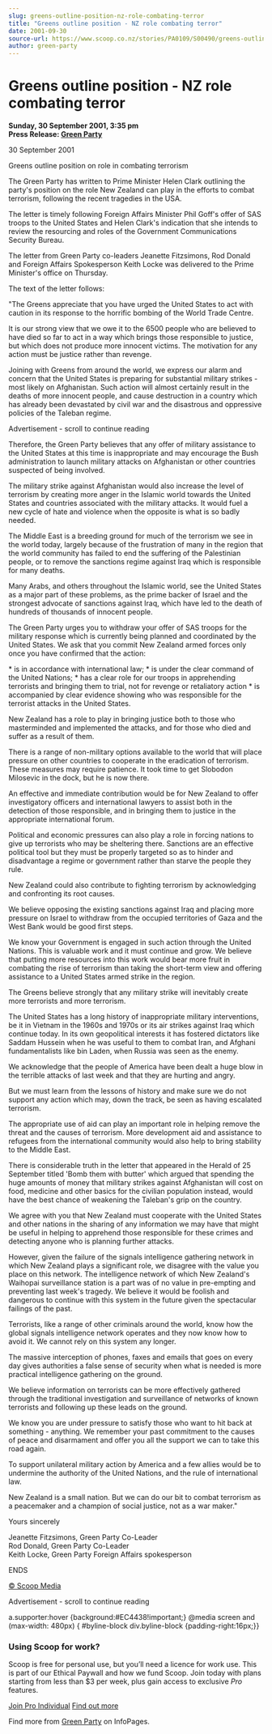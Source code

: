 ```yaml
---
slug: greens-outline-position-nz-role-combating-terror
title: "Greens outline position - NZ role combating terror"
date: 2001-09-30
source-url: https://www.scoop.co.nz/stories/PA0109/S00490/greens-outline-position-nz-role-combating-terror.htm
author: green-party
---
```

Greens outline position - NZ role combating terror
==================================================

**Sunday, 30 September 2001, 3:35 pm**  
**Press Release: [Green Party](https://info.scoop.co.nz/Green_Party)**

30 September 2001

Greens outline position on role in combating terrorism

The Green Party has written to Prime Minister Helen Clark outlining the party's position on the role New Zealand can play in the efforts to combat terrorism, following the recent tragedies in the USA.

The letter is timely following Foreign Affairs Minister Phil Goff's offer of SAS troops to the United States and Helen Clark's indication that she intends to review the resourcing and roles of the Government Communications Security Bureau.

The letter from Green Party co-leaders Jeanette Fitzsimons, Rod Donald and Foreign Affairs Spokesperson Keith Locke was delivered to the Prime Minister's office on Thursday.

The text of the letter follows:

"The Greens appreciate that you have urged the United States to act with caution in its response to the horrific bombing of the World Trade Centre.

It is our strong view that we owe it to the 6500 people who are believed to have died so far to act in a way which brings those responsible to justice, but which does not produce more innocent victims. The motivation for any action must be justice rather than revenge.

Joining with Greens from around the world, we express our alarm and concern that the United States is preparing for substantial military strikes - most likely on Afghanistan. Such action will almost certainly result in the deaths of more innocent people, and cause destruction in a country which has already been devastated by civil war and the disastrous and oppressive policies of the Taleban regime.

Advertisement - scroll to continue reading





Therefore, the Green Party believes that any offer of military assistance to the United States at this time is inappropriate and may encourage the Bush administration to launch military attacks on Afghanistan or other countries suspected of being involved.

The military strike against Afghanistan would also increase the level of terrorism by creating more anger in the Islamic world towards the United States and countries associated with the military attacks. It would fuel a new cycle of hate and violence when the opposite is what is so badly needed.

The Middle East is a breeding ground for much of the terrorism we see in the world today, largely because of the frustration of many in the region that the world community has failed to end the suffering of the Palestinian people, or to remove the sanctions regime against Iraq which is responsible for many deaths.

Many Arabs, and others throughout the Islamic world, see the United States as a major part of these problems, as the prime backer of Israel and the strongest advocate of sanctions against Iraq, which have led to the death of hundreds of thousands of innocent people.

The Green Party urges you to withdraw your offer of SAS troops for the military response which is currently being planned and coordinated by the United States. We ask that you commit New Zealand armed forces only once you have confirmed that the action:

\* is in accordance with international law; \* is under the clear command of the United Nations; \* has a clear role for our troops in apprehending terrorists and bringing them to trial, not for revenge or retaliatory action \* is accompanied by clear evidence showing who was responsible for the terrorist attacks in the United States.

New Zealand has a role to play in bringing justice both to those who masterminded and implemented the attacks, and for those who died and suffer as a result of them.

There is a range of non-military options available to the world that will place pressure on other countries to cooperate in the eradication of terrorism. These measures may require patience. It took time to get Slobodon Milosevic in the dock, but he is now there.

An effective and immediate contribution would be for New Zealand to offer investigatory officers and international lawyers to assist both in the detection of those responsible, and in bringing them to justice in the appropriate international forum.

Political and economic pressures can also play a role in forcing nations to give up terrorists who may be sheltering there. Sanctions are an effective political tool but they must be properly targeted so as to hinder and disadvantage a regime or government rather than starve the people they rule.

New Zealand could also contribute to fighting terrorism by acknowledging and confronting its root causes.

We believe opposing the existing sanctions against Iraq and placing more pressure on Israel to withdraw from the occupied territories of Gaza and the West Bank would be good first steps.

We know your Government is engaged in such action through the United Nations. This is valuable work and it must continue and grow. We believe that putting more resources into this work would bear more fruit in combating the rise of terrorism than taking the short-term view and offering assistance to a United States armed strike in the region.

The Greens believe strongly that any military strike will inevitably create more terrorists and more terrorism.

The United States has a long history of inappropriate military interventions, be it in Vietnam in the 1960s and 1970s or its air strikes against Iraq which continue today. In its own geopolitical interests it has fostered dictators like Saddam Hussein when he was useful to them to combat Iran, and Afghani fundamentalists like bin Laden, when Russia was seen as the enemy.

We acknowledge that the people of America have been dealt a huge blow in the terrible attacks of last week and that they are hurting and angry.

But we must learn from the lessons of history and make sure we do not support any action which may, down the track, be seen as having escalated terrorism.

The appropriate use of aid can play an important role in helping remove the threat and the causes of terrorism. More development aid and assistance to refugees from the international community would also help to bring stability to the Middle East.

There is considerable truth in the letter that appeared in the Herald of 25 September titled 'Bomb them with butter' which argued that spending the huge amounts of money that military strikes against Afghanistan will cost on food, medicine and other basics for the civilian population instead, would have the best chance of weakening the Taleban's grip on the country.

We agree with you that New Zealand must cooperate with the United States and other nations in the sharing of any information we may have that might be useful in helping to apprehend those responsible for these crimes and detecting anyone who is planning further attacks.

However, given the failure of the signals intelligence gathering network in which New Zealand plays a significant role, we disagree with the value you place on this network. The intelligence network of which New Zealand's Waihopai surveillance station is a part was of no value in pre-empting and preventing last week's tragedy. We believe it would be foolish and dangerous to continue with this system in the future given the spectacular failings of the past.

Terrorists, like a range of other criminals around the world, know how the global signals intelligence network operates and they now know how to avoid it. We cannot rely on this system any longer.

The massive interception of phones, faxes and emails that goes on every day gives authorities a false sense of security when what is needed is more practical intelligence gathering on the ground.

We believe information on terrorists can be more effectively gathered through the traditional investigation and surveillance of networks of known terrorists and following up these leads on the ground.

We know you are under pressure to satisfy those who want to hit back at something - anything. We remember your past commitment to the causes of peace and disarmament and offer you all the support we can to take this road again.

To support unilateral military action by America and a few allies would be to undermine the authority of the United Nations, and the rule of international law.

New Zealand is a small nation. But we can do our bit to combat terrorism as a peacemaker and a champion of social justice, not as a war maker."

Yours sincerely

Jeanette Fitzsimons, Green Party Co-Leader  
Rod Donald, Green Party Co-Leader  
Keith Locke, Green Party Foreign Affairs spokesperson

ENDS

  

[© Scoop Media](http://www.scoop.co.nz/about/terms.html)  

Advertisement - scroll to continue reading



a.supporter:hover {background:#EC4438!important;} @media screen and (max-width: 480px) { #byline-block div.byline-block {padding-right:16px;}}

### Using Scoop for work?

Scoop is free for personal use, but you’ll need a licence for work use. This is part of our Ethical Paywall and how we fund Scoop. Join today with plans starting from less than $3 per week, plus gain access to exclusive _Pro_ features.  
  
[Join Pro Individual](https://pro.scoop.co.nz/Individual/?from=ProIn24) [Find out more](https://pro.scoop.co.nz/using-scoop-for-work/?from=ProIn24)

Find more from [Green Party](https://info.scoop.co.nz/Green_Party) on InfoPages.